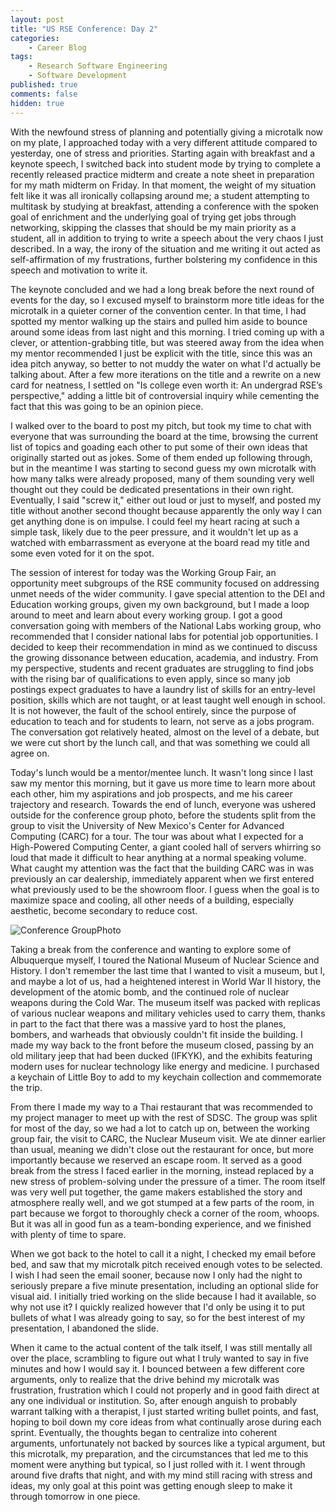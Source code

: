 ```yaml
---
layout: post
title: "US RSE Conference: Day 2"
categories:
    - Career Blog
tags:
    - Research Software Engineering
    - Software Development
published: true
comments: false
hidden: true
---
```


With the newfound stress of planning and potentially giving a microtalk now on my plate, I approached today with a very different attitude compared to yesterday, one of stress and priorities. Starting again with breakfast and a keynote speech, I switched back into student mode by trying to complete a recently released practice midterm and create a note sheet in preparation for my math midterm on Friday. In that moment, the weight of my situation felt like it was all ironically collapsing around me; a student attempting to multitask by studying at breakfast, attending a conference with the spoken goal of enrichment and the underlying goal of trying get jobs through networking, skipping the classes that should be my main priority as a student, all in addition to trying to write a speech about the very chaos I just described. In a way, the irony of the situation and me writing it out acted as self-affirmation of my frustrations, further bolstering my confidence in this speech and motivation to write it.

The keynote concluded and we had a long break before the next round of events for the day, so I excused myself to brainstorm more title ideas for the microtalk in a quieter corner of the convention center. In that time, I had spotted my mentor walking up the stairs and pulled him aside to bounce around some ideas from last night and this morning. I tried coming up with a clever, or attention-grabbing title, but was steered away from the idea when my mentor recommended I just be explicit with the title, since this was an idea pitch anyway, so better to not muddy the water on what I'd actually be talking about. After a few more iterations on the title and a rewrite on a new card for neatness, I settled on "Is college even worth it: An undergrad RSE’s perspective," adding a little bit of controversial inquiry while cementing the fact that this was going to be an opinion piece. 

I walked over to the board to post my pitch, but took my time to chat with everyone that was surrounding the board at the time, browsing the current list of topics and goading each other to put some of their own ideas that originally started out as jokes. Some of them ended up following through, but in the meantime I was starting to second guess my own microtalk with how many talks were already proposed, many of them sounding very well thought out they could be dedicated presentations in their own right. Eventually, I said "screw it," either out loud or just to myself, and posted my title without another second thought because apparently the only way I can get anything done is on impulse. I could feel my heart racing at such a simple task, likely due to the peer pressure, and it wouldn't let up as a watched with embarrassment as everyone at the board read my title and some even voted for it on the spot.

The session of interest for today was the Working Group Fair, an opportunity meet subgroups of the RSE community focused on addressing unmet needs of the wider community. I gave special attention to the DEI and Education working groups, given my own background, but I made a loop around to meet and learn about every working group. I got a good conversation going with members of the National Labs working group, who recommended that I consider national labs for potential job opportunities. I decided to keep their recommendation in mind as we continued to discuss the growing dissonance between education, academia, and industry. From my perspective, students and recent graduates are struggling to find jobs with the rising bar of qualifications to even apply, since so many job postings expect graduates to have a laundry list of skills for an entry-level position, skills which are not taught, or at least taught well enough in school. It is not however, the fault of the school entirely, since the purpose of education to teach and for students to learn, not serve as a jobs program. The conversation got relatively heated, almost on the level of a debate, but we were cut short by the lunch call, and that was something we could all agree on. 

Today's lunch would be a mentor/mentee lunch. It wasn't long since I last saw my mentor this morning, but it gave us more time to learn more about each other, him my aspirations and job prospects, and me his career trajectory and research. Towards the end of lunch, everyone was ushered outside for the conference group photo, before the students split from the group to visit the University of New Mexico's Center for Advanced Computing (CARC) for a tour. The tour was about what I expected for a High-Powered Computing Center, a giant cooled hall of servers whirring so loud that made it difficult to hear anything at a normal speaking volume. What caught my attention was the fact that the building CARC was in was previously an car dealership, immediately apparent when we first entered what previously used to be the showroom floor. I guess when the goal is to maximize space and cooling, all other needs of a building, especially aesthetic, become secondary to reduce cost.

![Conference GroupPhoto]({{site.baseurl}}/assets/images/RSE_241016.jpg)

Taking a break from the conference and wanting to explore some of Albuquerque myself, I toured the National Museum of Nuclear Science and History. I don't remember the last time that I wanted to visit a museum, but I, and maybe a lot of us, had a heightened interest in World War II history, the development of the atomic bomb, and the continued role of nuclear weapons during the Cold War. The museum itself was packed with replicas of various nuclear weapons and military vehicles used to carry them, thanks in part to the fact that there was a massive yard to host the planes, bombers, and warheads that obviously couldn't fit inside the building. I made my way back to the front before the museum closed, passing by an old military jeep that had been ducked (IFKYK), and the exhibits featuring modern uses for nuclear technology like energy and medicine. I purchased a keychain of Little Boy to add to my keychain collection and commemorate the trip. 

From there I made my way to a Thai restaurant that was recommended to my project manager to meet up with the rest of SDSC. The group was split for most of the day, so we had a lot to catch up on, between the working group fair, the visit to CARC, the Nuclear Museum visit. We ate dinner earlier than usual, meaning we didn't close out the restaurant for once, but more importantly because we reserved an escape room. It served as a good break from the stress I faced earlier in the morning, instead replaced by a new stress of problem-solving under the pressure of a timer. The room itself was very well put together, the game makers established the story and atmosphere really well, and we got stumped at a few parts of the room, in part because we forgot to thoroughly check a corner of the room, whoops. But it was all in good fun as a team-bonding experience, and we finished with plenty of time to spare.

When we got back to the hotel to call it a night, I checked my email before bed, and saw that my microtalk pitch received enough votes to be selected. I wish I had seen the email sooner, because now I only had the night to seriously prepare a five minute presentation, including an optional slide for visual aid. I initially tried working on the slide because I had it available, so why not use it? I quickly realized however that I'd only be using it to put bullets of what I was already going to say, so for the best interest of my presentation, I abandoned the slide.

When it came to the actual content of the talk itself, I was still mentally all over the place, scrambling to figure out what I truly wanted to say in five minutes and how I would say it. I bounced between a few different core arguments, only to realize that the drive behind my microtalk was frustration, frustration which I could not properly and in good faith direct at any one individual or institution. So, after enough anguish to probably warrant talking with a therapist, I just started writing bullet points, and fast, hoping to boil down my core ideas from what continually arose during each sprint. Eventually, the thoughts began to centralize into coherent arguments, unfortunately not backed by sources like a typical argument, but this microtalk, my preparation, and the circumstances that led me to this moment were anything but typical, so I just rolled with it. I went through around five drafts that night, and with my mind still racing with stress and ideas, my only goal at this point was getting enough sleep to make it through tomorrow in one piece.